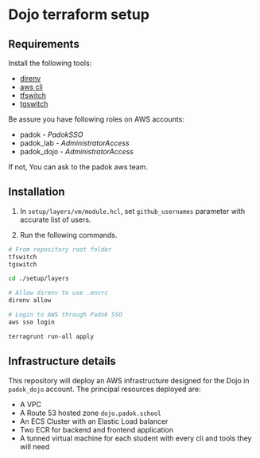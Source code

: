 # Dojo terraform setup

## Requirements

Install the following tools:
- [direnv](https://direnv.net/docs/installation.html)
- [aws cli](https://docs.aws.amazon.com/cli/latest/userguide/getting-started-install.html)
- [tfswitch](https://tfswitch.warrensbox.com/Install/)
- [tgswitch](https://tgswitch.warrensbox.com/)

Be assure you have following roles on AWS accounts:
- padok - *PadokSSO*
- padok_lab - *AdministratorAccess*
- padok_dojo - *AdministratorAccess*

If not, You can ask to the padok aws team.
## Installation

1. In `setup/layers/vm/module.hcl`, set `github_usernames` parameter with accurate list of users.

2. Run the following commands.
```bash
# From repository root folder
tfswitch
tgswitch

cd ./setup/layers

# Allow direnv to use .envrc
direnv allow

# Login to AWS through Padok SSO
aws sso login

terragrunt run-all apply
```

## Infrastructure details

This repository will deploy an AWS infrastructure designed for the Dojo in `padok_dojo` account.
The principal resources deployed are:
- A VPC
- A Route 53 hosted zone `dojo.padok.school`
- An ECS Cluster with an Elastic Load balancer
- Two ECR for backend and frontend application
- A tunned virtual machine for each student with every cli and tools they will need

